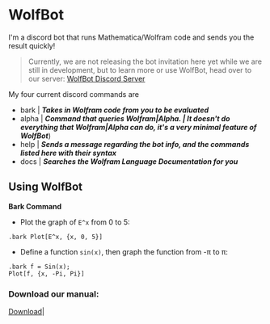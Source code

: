 # WolfBot
I'm a discord bot that runs Mathematica/Wolfram code and sends you the result quickly!

> Currently, we are not releasing the bot invitation here yet while we are still in development, but to learn more or use WolfBot, head over to our server: [WolfBot Discord Server](https://discord.gg/eyd376A)

My four current discord commands are
- bark  | ***Takes in Wolfram code from you to be evaluated***
- alpha | ***Command that queries Wolfram\|Alpha. | It doesn't do everything that Wolfram\|Alpha can do, it's a very minimal feature of WolfBot***)
- help  | ***Sends a message regarding the bot info, and the commands listed here with their syntax***
- docs  | ***Searches the Wolfram Language Documentation for you***


## Using WolfBot
**__Bark Command__**
- Plot the graph of `E^x` from 0 to 5:
```
.bark Plot[E^x, {x, 0, 5}]
```
- Define a function `sin(x)`, then graph the function from -π to π:
 ```
 .bark f = Sin(x);
Plot[f, {x, -Pi, Pi}]
```

### Download our manual:
[Download](https://github.com/trevortrusty/WolfBot/raw/master/docs/man.pdf)|
